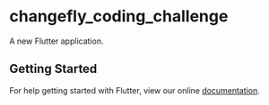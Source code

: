 # changefly_coding_challenge

A new Flutter application.

## Getting Started

For help getting started with Flutter, view our online
[documentation](https://flutter.io/).

